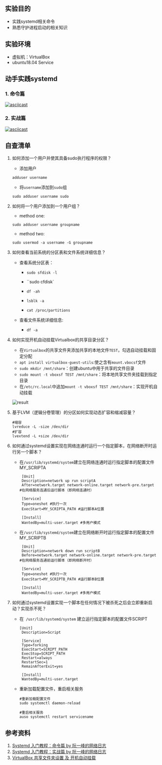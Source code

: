 ## 实验目的

+ 实践systemd相关命令
+ 熟悉守护进程启动的相关知识

## 实验环境

+ 虚拟机：VirtualBox 
+ ubuntu18.04 Service

## 动手实践systemd

### 1. 命令篇

[![asciicast](https://asciinema.org/a/siB3y5ihnsbUsFpvSCiBUTkY6.svg)](https://asciinema.org/a/siB3y5ihnsbUsFpvSCiBUTkY6)

### 2. 实战篇

[![asciicast](https://asciinema.org/a/d3ehZVWwaP2I01dZzIuCP6BqF.svg)](https://asciinema.org/a/d3ehZVWwaP2I01dZzIuCP6BqF)

## 自查清单

1.  如何添加一个用户并使其具备sudo执行程序的权限？

      + 添加用户 

       ```
       adduser username
       ```

      + 将`username`添加到`sudo`组

       ```
       sudo adduser username sudo 
       ```

2.  如何将一个用户添加到一个用户组？

    + method one:

     ```
     sudo adduser username groupname
     ```

    + method two:

     ```
     sudo usermod -a username -G groupname
     ```

3. 如何查看当前系统的分区表和文件系统详细信息？

    +  查看系统分区表：

       + `sudo sfdisk -l`

       + ``sudo cfdisk` 

       + `df -ah`

       + `lsblk -a`

       + `cat /proc/partitions`

   + 查看文件系统详细信息:
   
      + `df -a`

4. 如何实现开机自动挂载Virtualbox的共享目录分区？

   + 在`Virtualbox`的共享文件夹添加共享的本地文件`TEST`，勾选自动挂载和固定分配
   + `apt install virtualbox-guest-utils`:使之含有`mount.vbocsf`文件 
   + `sudo mkdir /mnt/share`：创建ubuntu中用于共享的文件目录
   + `sudo mount -t vboxsf TEST /mnt/share`：将本地共享文件夹挂载到指定目录
   + 在`/etc/rc.local`中追加`mount -t vboxsf TEST /mnt/share`：实现开机自动挂载
   
   ![result](D:\0001Study\00212_linux\linux-2020-kate123wong\chap0x03\image\贡献文件夹ok.PNG)

5. 基于LVM（逻辑分卷管理）的分区如何实现动态扩容和缩减容量？

   ```
   #缩容
   lvreduce -L -size /dev/dir
   #扩容
   lvextend -L +size /dev/dir
   ```

6. 如何通过systemd设置实现在网络连通时运行一个指定脚本，在网络断开时运行另一个脚本？

   - 在`/usr/lib/systemd/system`建立在网络连通时运行指定脚本的配置文件MY_SCRIPTA

     ```
      [Unit]
      Description=network up run scriptA
      After=network.target network-online.target network-pre.target #在网络服务连通后运行脚本（即网络连通时）
     
      [Service]
      Type=oneshot #执行一次
      ExecStart=MY_SCRIPTA_PATH #运行脚本A位置
      
      [Install]
      WantedBy=multi-user.target #多用户模式
     ```

   - 在`/usr/lib/systemd/system`建立在网络断开时运行指定脚本的配置文件MY_SCRIPTB

     ```
      [Unit]
      Description=network down run scriptB
      Before=network.target network-online.target network-pre.target #在网络服务连通前运行脚本（即网络断开时）
     
      [Service]
      Type=oneshot #执行一次
      ExecStart=MY_SCRIPTB_PATH #运行脚本B位置
      
      [Install]
      WantedBy=multi-user.target #多用户模式
     ```

7. 如何通过systemd设置实现一个脚本在任何情况下被杀死之后会立即重新启动？实现杀不死？

   + 在` /usr/lib/systemd/system` 建立运行指定脚本的配置文件SCRIPT

     ```
     [Unit]
      Description=Script
      
      [Service]
      Type=forking
      ExecStart=SCRIPT_PATH
      ExecStop=SCRIPT_PATH
      Restart=always
      RestartSec=1
      RemainAfterExit=yes
      
      [Install]
      WantedBy=multi-user.target
     ```

   + 重新加载配置文件，重启相关服务

     ```
     #重新加载配置文件
     sudo systemctl daemon-reload
     
     #重启相关服务
     auso systemctl restart servicename
     ```



## 参考资料

1. [Systemd 入门教程：命令篇 by 阮一峰的网络日志](http://www.ruanyifeng.com/blog/2016/03/systemd-tutorial-commands.html/)
2. [Systemd 入门教程：实战篇 by 阮一峰的网络日志](http://www.ruanyifeng.com/blog/2016/03/systemd-tutorial-part-two.html)
3. [ VirtualBox 共享文件夹设置 及 开机自动挂载 ]( https://yq.aliyun.com/articles/413223 )

